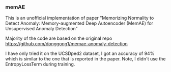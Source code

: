 ### memAE
This is an unofficial implementation of paper "Memorizing Normality to Detect Anomaly: Memory-augmented Deep Autoencoder (MemAE) for Unsupervised Anomaly Detection"

Majority of the code are based on the original repo https://github.com/donggong1/memae-anomaly-detection

I have only tried it on the UCSDped2 dataset, I got an accuracy of 94% which is similar to the one that is reported in the paper. 
Note, I didn't use the EntropyLossTerm during training. 
